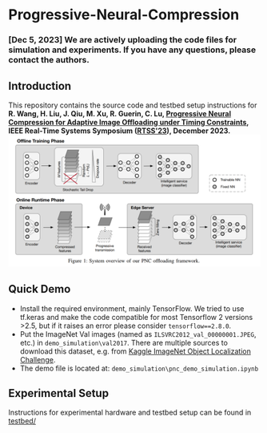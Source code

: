# Progressive-Neural-Compression

### [Dec 5, 2023] We are actively uploading the code files for simulation and experiments. If you have any questions, please contact the authors.

## Introduction

This repository contains the source code and testbed setup instructions for **R. Wang, H. Liu, J. Qiu, M. Xu, R. Guerin, C. Lu, [Progressive Neural Compression for Adaptive Image Offloading under Timing Constraints](https://arxiv.org/pdf/2310.05306.pdf), IEEE Real-Time Systems Symposium ([RTSS'23](https://2023.rtss.org/)), December 2023.**
![pnc_overview](assets/pnc_overview.png?raw=true)

## Quick Demo
* Install the required environment, mainly TensorFlow. We tried to use tf.keras and make the code compatible for most Tensorflow 2 versions >2.5, but if it raises an error please consider `tensorflow==2.8.0`.
* Put the ImageNet Val images (named as `ILSVRC2012_val_00000001.JPEG`, etc.) in `demo_simulation\val2017`. There are multiple sources to download this dataset, e.g. from [Kaggle ImageNet Object Localization Challenge](https://www.kaggle.com/competitions/imagenet-object-localization-challenge/data).
* The demo file is located at: `demo_simulation\pnc_demo_simulation.ipynb`

## Experimental Setup
Instructions for experimental hardware and testbed setup can be found in [testbed/](https://github.com/rickywrq/Progressive-Neural-Compression/blob/main/testbed/)